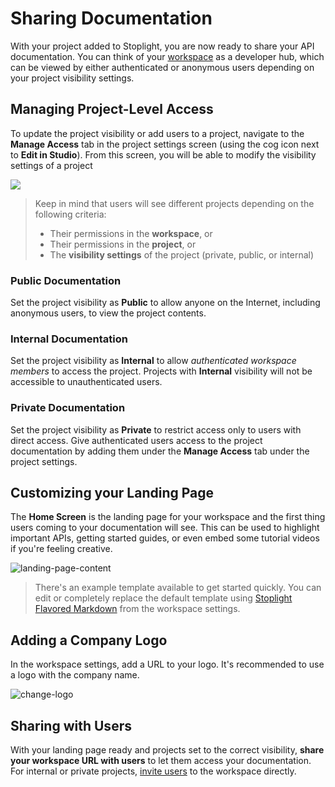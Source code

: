 # Sharing Documentation

With your project added to Stoplight, you are now ready to share your API documentation. You can think of your [workspace](./../docs/platform/ZG9jOjE4ODEyMg-create-a-workspace) as a developer hub, which can be viewed by either authenticated or anonymous users depending on your project visibility settings.

## Managing Project-Level Access

To update the project visibility or add users to a project, navigate to the **Manage Access** tab in the project settings screen (using the cog icon next to **Edit in Studio**). From this screen, you will be able to modify the visibility settings of a project

![](../assets/images/manage-project-access.png)

> Keep in mind that users will see different projects depending on the following criteria:
> - Their permissions in the **workspace**, or
> - Their permissions in the **project**, or
> - The **visibility settings** of the project (private, public, or internal)

### Public Documentation

Set the project visibility as **Public** to allow anyone on the Internet, including anonymous users, to view the project contents.

### Internal Documentation

Set the project visibility as **Internal** to allow *authenticated workspace members* to access the project. Projects with **Internal** visibility will not be accessible to unauthenticated users.

### Private Documentation

Set the project visibility as **Private** to restrict access only to users with direct access. Give authenticated users access to the project documentation by adding them under the **Manage Access** tab under the project settings.

## Customizing your Landing Page

The **Home Screen** is the landing page for your workspace and the first thing users coming to your documentation will see. This can be used to highlight important APIs, getting started guides, or even embed some tutorial videos if you're feeling creative.

![landing-page-content](../assets/images/customizing-the-landing-page.png)

> There's an example template available to get started quickly. You can edit or completely replace the default template using [Stoplight Flavored Markdown](https://meta.stoplight.io/docs/studio/docs/Documentation/03a-stoplight-flavored-markdown.md) from the workspace settings.

## Adding a Company Logo

In the workspace settings, add a URL to your logo. It's recommended to use a logo with the company name.

![change-logo](../assets/images/change-logo.png)

## Sharing with Users

With your landing page ready and projects set to the correct visibility, **share your workspace URL with users** to let them access your documentation. For internal or private projects, [invite users](../docs/platform/ZG9jOjE4ODEyNQ-invite-members) to the workspace directly. 
